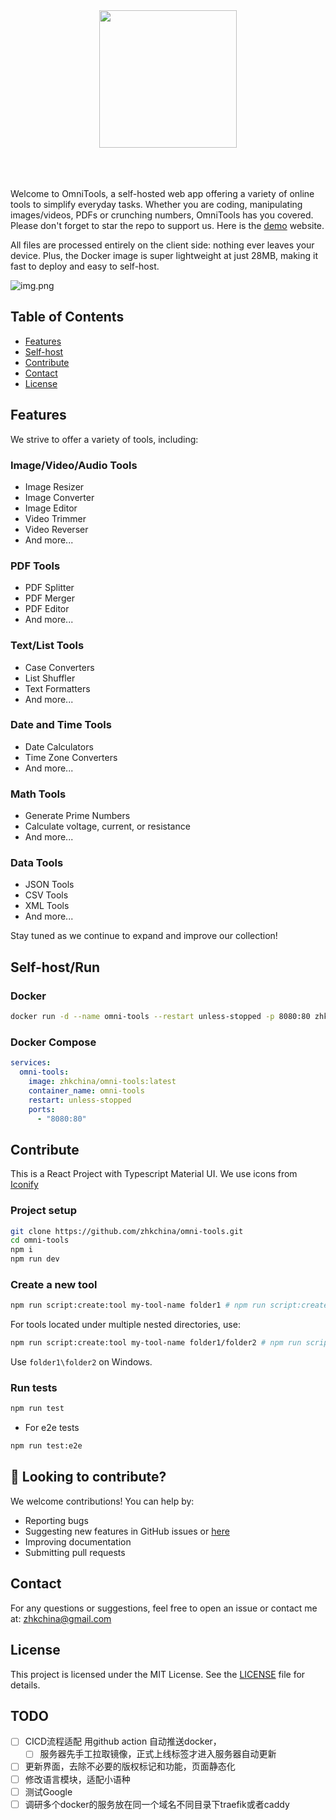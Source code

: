 <div align="center">
        <img src="src/assets/logo.png" width="220" />
        <br /><br />
        <br /><br />
</div>

Welcome to OmniTools, a self-hosted web app offering a variety of online tools to simplify everyday tasks.
Whether you are coding, manipulating images/videos, PDFs or crunching numbers, OmniTools has you covered. Please don't
forget to
star the repo to support us.
Here is the [demo](https://omnitools.app) website.

All files are processed entirely on the client side: nothing ever leaves your device.
Plus, the Docker image is super lightweight at just 28MB, making it fast to deploy and easy to self-host.

![img.png](docs-images/img.png)

## Table of Contents

- [Features](#features)
- [Self-host](#self-hostrun)
- [Contribute](#contribute)
- [Contact](#contact)
- [License](#license)

## Features

We strive to offer a variety of tools, including:

### **Image/Video/Audio Tools**

- Image Resizer
- Image Converter
- Image Editor
- Video Trimmer
- Video Reverser
- And more...

### **PDF Tools**

- PDF Splitter
- PDF Merger
- PDF Editor
- And more...

### **Text/List Tools**

- Case Converters
- List Shuffler
- Text Formatters
- And more...

### **Date and Time Tools**

- Date Calculators
- Time Zone Converters
- And more...

### **Math Tools**

- Generate Prime Numbers
- Calculate voltage, current, or resistance
- And more...

### **Data Tools**

- JSON Tools
- CSV Tools
- XML Tools
- And more...

Stay tuned as we continue to expand and improve our collection!

## Self-host/Run

### Docker

```bash
docker run -d --name omni-tools --restart unless-stopped -p 8080:80 zhkchina/omni-tools:latest
```

### Docker Compose

```yaml
services:
  omni-tools:
    image: zhkchina/omni-tools:latest
    container_name: omni-tools
    restart: unless-stopped
    ports:
      - "8080:80"

```

## Contribute

This is a React Project with Typescript Material UI. We use icons from [Iconify](https://icon-sets.iconify.design)

### Project setup

```bash
git clone https://github.com/zhkchina/omni-tools.git
cd omni-tools
npm i
npm run dev
```

### Create a new tool

```bash
npm run script:create:tool my-tool-name folder1 # npm run script:create:tool split pdf
```

For tools located under multiple nested directories, use:

```bash
npm run script:create:tool my-tool-name folder1/folder2 # npm run script:create:tool compress image/png
```

Use `folder1\folder2` on Windows.

### Run tests

```bash
npm run test
```

- For e2e tests

```bash
npm run test:e2e
```

 

## 🤝 Looking to contribute?

We welcome contributions! You can help by:

- Reporting bugs
- Suggesting new features in GitHub issues or [here](https://tally.so/r/nrkkx2)
- Improving documentation
- Submitting pull requests

 

## Contact

For any questions or suggestions, feel free to open an issue or contact me at:
[zhkchina@gmail.com](mailto:zhkchina@gmail.com)

## License

This project is licensed under the MIT License. See the [LICENSE](LICENSE) file for details.

## TODO

- [ ] CICD流程适配 用github action 自动推送docker，
  - [ ] 服务器先手工拉取镜像，正式上线标签才进入服务器自动更新
- [ ] 更新界面，去除不必要的版权标记和功能，页面静态化
- [ ] 修改语言模块，适配小语种
- [ ] 测试Google
- [ ] 调研多个docker的服务放在同一个域名不同目录下traefik或者caddy